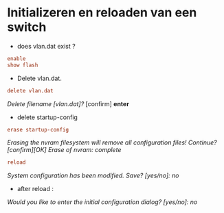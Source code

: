 # Initializeren en reloaden van een switch
- does vlan.dat exist ?
```ini 
enable
show flash
```
- Delete vlan.dat.
```ini
delete vlan.dat
```
*Delete filename [vlan.dat]?* [confirm] **enter**

- delete startup-config
```ini 
erase startup-config
```
*Erasing the nvram filesystem will remove all configuration files! Continue?*
*[confirm][OK]*
*Erase of nvram: complete*


```ini 
reload
```

*System configuration has been modified. Save? [yes/no]: no*

- after reload :

*Would you like to enter the initial configuration dialog? [yes/no]: no*